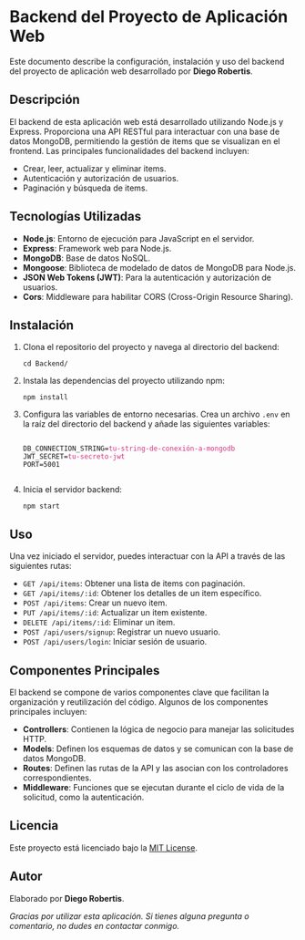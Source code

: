 <!DOCTYPE html>
<html lang="en">
<body>
    <div class="container">
        <h1>Backend del Proyecto de Aplicación Web</h1>
        <p>Este documento describe la configuración, instalación y uso del backend del proyecto de aplicación web desarrollado por <strong>Diego Robertis</strong>.</p>
        <h2>Descripción</h2>
        <p>El backend de esta aplicación web está desarrollado utilizando Node.js y Express. Proporciona una API RESTful para interactuar con una base de datos MongoDB, permitiendo la gestión de items que se visualizan en el frontend. Las principales funcionalidades del backend incluyen:</p>
        <ul>
            <li>Crear, leer, actualizar y eliminar items.</li>
            <li>Autenticación y autorización de usuarios.</li>
            <li>Paginación y búsqueda de items.</li>
        </ul>
        <h2>Tecnologías Utilizadas</h2>
        <ul>
            <li><strong>Node.js</strong>: Entorno de ejecución para JavaScript en el servidor.</li>
            <li><strong>Express</strong>: Framework web para Node.js.</li>
            <li><strong>MongoDB</strong>: Base de datos NoSQL.</li>
            <li><strong>Mongoose</strong>: Biblioteca de modelado de datos de MongoDB para Node.js.</li>
            <li><strong>JSON Web Tokens (JWT)</strong>: Para la autenticación y autorización de usuarios.</li>
            <li><strong>Cors</strong>: Middleware para habilitar CORS (Cross-Origin Resource Sharing).</li>
        </ul>
        <h2>Instalación</h2>
        <ol>
            <li>Clona el repositorio del proyecto y navega al directorio del backend:</li>
            <pre><code>cd Backend/</code></pre>
            <li>Instala las dependencias del proyecto utilizando npm:</li>
            <pre><code>npm install</code></pre>
            <li>Configura las variables de entorno necesarias. Crea un archivo <code>.env</code> en la raíz del directorio del backend y añade las siguientes variables:</li>
            <pre><code>
DB_CONNECTION_STRING=<span style="color: #d63384;">tu-string-de-conexión-a-mongodb</span>
JWT_SECRET=<span style="color: #d63384;">tu-secreto-jwt</span>
PORT=5001
            </code></pre>
            <li>Inicia el servidor backend:</li>
            <pre><code>npm start</code></pre>
        </ol>
        <h2>Uso</h2>
        <p>Una vez iniciado el servidor, puedes interactuar con la API a través de las siguientes rutas:</p>
        <ul>
            <li><code>GET /api/items</code>: Obtener una lista de items con paginación.</li>
            <li><code>GET /api/items/:id</code>: Obtener los detalles de un item específico.</li>
            <li><code>POST /api/items</code>: Crear un nuevo item.</li>
            <li><code>PUT /api/items/:id</code>: Actualizar un item existente.</li>
            <li><code>DELETE /api/items/:id</code>: Eliminar un item.</li>
            <li><code>POST /api/users/signup</code>: Registrar un nuevo usuario.</li>
            <li><code>POST /api/users/login</code>: Iniciar sesión de usuario.</li>
        </ul>
        <h2>Componentes Principales</h2>
        <p>El backend se compone de varios componentes clave que facilitan la organización y reutilización del código. Algunos de los componentes principales incluyen:</p>
        <ul>
            <li><strong>Controllers</strong>: Contienen la lógica de negocio para manejar las solicitudes HTTP.</li>
            <li><strong>Models</strong>: Definen los esquemas de datos y se comunican con la base de datos MongoDB.</li>
            <li><strong>Routes</strong>: Definen las rutas de la API y las asocian con los controladores correspondientes.</li>
            <li><strong>Middleware</strong>: Funciones que se ejecutan durante el ciclo de vida de la solicitud, como la autenticación.</li>
        </ul>
        <h2>Licencia</h2>
        <p>Este proyecto está licenciado bajo la <a href="LICENSE">MIT License</a>.</p>
        <h2>Autor</h2>
        <p>Elaborado por <strong>Diego Robertis</strong>.</p>
        <p><em>Gracias por utilizar esta aplicación. Si tienes alguna pregunta o comentario, no dudes en contactar conmigo.</em></p>
    </div>
</body>
</html>

